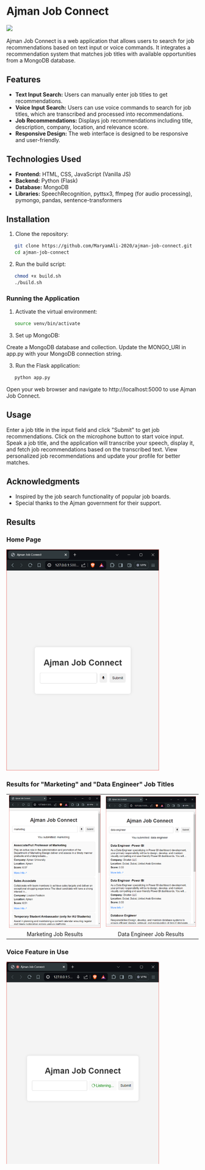 # Ajman Job Connect
<a href="https://app.commanddash.io/agent?github=https://github.com/MaryamAli-2020/ajman-job-connect"><img src="https://img.shields.io/badge/AI-Code%20Gen-EB9FDA"></a>

Ajman Job Connect is a web application that allows users to search for job recommendations based on text input or voice commands. It integrates a recommendation system that matches job titles with available opportunities from a MongoDB database.

## Features

- **Text Input Search:** Users can manually enter job titles to get recommendations.
- **Voice Input Search:** Users can use voice commands to search for job titles, which are transcribed and processed into recommendations.
- **Job Recommendations:** Displays job recommendations including title, description, company, location, and relevance score.
- **Responsive Design:** The web interface is designed to be responsive and user-friendly.

## Technologies Used

- **Frontend:** HTML, CSS, JavaScript (Vanilla JS)
- **Backend:** Python (Flask)
- **Database:** MongoDB
- **Libraries:** SpeechRecognition, pyttsx3, ffmpeg (for audio processing), pymongo, pandas, sentence-transformers

## Installation

1. Clone the repository:
```bash
   git clone https://github.com/MaryamAli-2020/ajman-job-connect.git
   cd ajman-job-connect
```

2. Run the build script:
```bash
   chmod +x build.sh
   ./build.sh
```

### Running the Application

1. Activate the virtual environment:
```bash
   source venv/bin/activate
 ```

3. Set up MongoDB:

Create a MongoDB database and collection.
Update the MONGO_URI in app.py with your MongoDB connection string.

3. Run the Flask application:
```bash
   python app.py
```

Open your web browser and navigate to http://localhost:5000 to use Ajman Job Connect.

## Usage

Enter a job title in the input field and click "Submit" to get job recommendations.
Click on the microphone button to start voice input. Speak a job title, and the application will transcribe your speech, display it, and fetch job recommendations based on the transcribed text.
View personalized job recommendations and update your profile for better matches.


## Acknowledgments

- Inspired by the job search functionality of popular job boards.
- Special thanks to the Ajman government for their support.

## Results 
### Home Page
<img src="results/home.png" alt="Home Page" width="400" />

### Results for "Marketing" and "Data Engineer" Job Titles
<table>
  <tr>
    <td><img src="results/marketing example.png" alt="Marketing Job Results" width="400"/></td>
    <td><img src="results/data engineer example.png" alt="Data Engineer Job Results" width="400"/></td>
  </tr>
  <tr>
    <td align="center">Marketing Job Results</td>
    <td align="center">Data Engineer Job Results</td>
  </tr>
</table>

### Voice Feature in Use
<img src="results/voice feature.png" alt="Voice Feature" width="400" />



